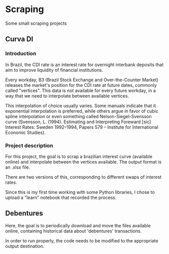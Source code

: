 # Scraping
Some small scraping projects

## Curva DI

### Introduction

In Brazil, the CDI rate is an interest rate for overnight interbank deposits that aim to improve liquidity of financial institutions.

Every workday, B3 (Brazil Stock Exchange and Over-the-Counter Market) releases the market's position for the CDI rate at future dates, commonly called "vertices". This data is not available for every future workday, in a way that we need to interpolate between available vertices.

This interpolation of choice usually varies. Some manuals indicate that it exponential interpolation is preferred, while others argue in favor of cubic spline interpolation or even something called Nelson-Siegel-Svensson curve (Svensson, L. (1994). Estimating and Interpreting Foreward [sic] Interest Rates: Sweden 1992–1994, Papers 579 – Institute for International Economic Studies).

### Project description
For this project, the goal is to scrap a brazilian interest curve (available online) and interpolate between the vertices available. The output format is an .xlsx file.

There are two versions of this, corresponding to different swaps of interest rates.

Since this is my first time working with some Python libraries, I chose to upload a "learn" notebook that recorded the process.

## Debentures
Here, the goal is to periodically download and move the files available online, containing historical data about 'debentures' transactions.

In order to run properly, the code needs to be modified to the appropriate output destination.
